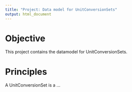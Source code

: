 ```yaml
---
title: "Project: Data model for UnitConversionSets"
output: html_document
---
```


Objective
===
This project contains the datamodel for UnitConversionSets.


Principles
===
A UnitConversionSet is a ...


